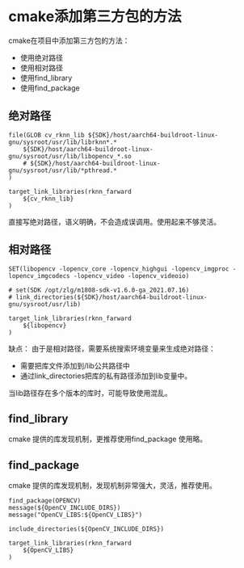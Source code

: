 # cmake添加第三方包的方法

cmake在项目中添加第三方包的方法：
- 使用绝对路径
- 使用相对路径
- 使用find_library
- 使用find_package

## 绝对路径
```
file(GLOB cv_rknn_lib ${SDK}/host/aarch64-buildroot-linux-gnu/sysroot/usr/lib/librknn*.*
    ${SDK}/host/aarch64-buildroot-linux-gnu/sysroot/usr/lib/libopencv_*.so
    # ${SDK}/host/aarch64-buildroot-linux-gnu/sysroot/usr/lib/*pthread.*
)

target_link_libraries(rknn_farward 
    ${cv_rknn_lib}
)
```

直接写绝对路径，语义明确，不会造成误调用。使用起来不够灵活。

## 相对路径
```
SET(libopencv -lopencv_core -lopencv_highgui -lopencv_imgproc -lopencv_imgcodecs -lopencv_video -lopencv_videoio)

# set(SDK /opt/zlg/m1808-sdk-v1.6.0-ga_2021.07.16)
# link_directories(${SDK}/host/aarch64-buildroot-linux-gnu/sysroot/usr/lib)

target_link_libraries(rknn_farward 
    ${libopencv}
)
```

缺点：
由于是相对路径，需要系统搜索环境变量来生成绝对路径：
- 需要把库文件添加到/lib公共路径中
- 通过link_directories把库的私有路径添加到lib变量中。

当lib路径存在多个版本的库时，可能导致使用混乱。

## find_library
cmake 提供的库发现机制，更推荐使用find_package
使用略。

## find_package
cmake 提供的库发现机制，发现机制非常强大，灵活，推荐使用。

```
find_package(OPENCV)
message(${OpenCV_INCLUDE_DIRS})
message("OpenCV_LIBS:${OpenCV_LIBS}")

include_directories(${OpenCV_INCLUDE_DIRS})

target_link_libraries(rknn_farward 
    ${OpenCV_LIBS}
)

```